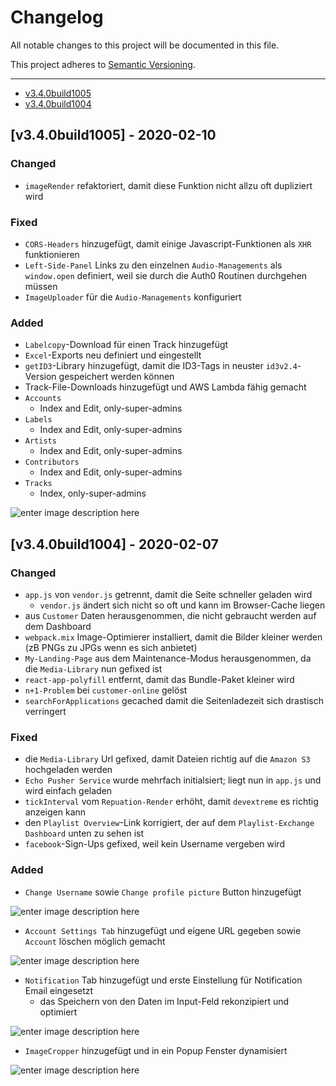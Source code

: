 # Changelog

All notable changes to this project will be documented in this file.

This project adheres to [Semantic Versioning](https://semver.org/spec/v2.0.0.html).

---

- [v3.4.0build1005](#v3.4.0build1005)
- [v3.4.0build1004](#v3.4.0build1004)

<a name="v3.4.0build1005"></a>
## [v3.4.0build1005] - 2020-02-10

### Changed
 - `imageRender` refaktoriert, damit diese Funktion nicht allzu oft dupliziert wird
 
### Fixed
 - `CORS-Headers` hinzugefügt, damit einige Javascript-Funktionen als `XHR` funktionieren
 - `Left-Side-Panel` Links zu den einzelnen `Audio-Managements` als `window.open` definiert, weil sie durch die Auth0 Routinen durchgehen müssen
 - `ImageUploader` für die `Audio-Managements` konfiguriert
 
### Added
- `Labelcopy`-Download für einen Track hinzugefügt
- `Excel`-Exports neu definiert und eingestellt
- `getID3`-Library hinzugefügt, damit die ID3-Tags in neuster `id3v2.4`-Version gespeichert werden können
- Track-File-Downloads hinzugefügt und AWS Lambda fähig gemacht
- `Accounts`
	- Index and Edit, only-super-admins
- `Labels`
	- Index and Edit, only-super-admins
- `Artists`
	- Index and Edit, only-super-admins
- `Contributors`
	- Index and Edit, only-super-admins
- `Tracks`
	- Index, only-super-admins
	
![enter image description here](https://s3.eu-central-1.amazonaws.com/affekt-assets/share/2020/02/chrome_LlUIetLOp3.png)

<a name="v3.4.0build1004"></a>
## [v3.4.0build1004] - 2020-02-07

### Changed
 - `app.js` von `vendor.js`  getrennt, damit die Seite schneller geladen wird
	- `vendor.js` ändert sich nicht so oft und kann im Browser-Cache liegen
 - aus `Customer` Daten herausgenommen, die nicht gebraucht werden auf dem Dashboard
 - `webpack.mix` Image-Optimierer installiert, damit die Bilder kleiner werden (zB PNGs zu JPGs wenn es sich anbietet)
 - `My-Landing-Page` aus dem Maintenance-Modus herausgenommen, da die `Media-Library` nun gefixed ist
 - `react-app-polyfill` entfernt, damit das Bundle-Paket kleiner wird
 - `n+1-Problem` bei `customer-online` gelöst
 - `searchForApplications` gecached damit die Seitenladezeit sich drastisch verringert
 
### Fixed
 - die `Media-Library` Url gefixed, damit Dateien richtig auf die `Amazon S3` hochgeladen werden
 - `Echo Pusher Service` wurde mehrfach initialsiert; liegt nun in `app.js` und wird einfach geladen
 - `tickInterval` vom `Repuation-Render` erhöht, damit `devextreme` es richtig anzeigen kann
 - den `Playlist Overview`-Link korrigiert, der auf dem `Playlist-Exchange Dashboard` unten zu sehen ist
 - `facebook`-Sign-Ups gefixed, weil kein Username vergeben wird

### Added
- `Change Username` sowie `Change profile picture` Button hinzugefügt

![enter image description here](https://s3.eu-central-1.amazonaws.com/affekt-assets/share/2020/02/chrome_sIJUopxwSo.png)
- `Account Settings Tab` hinzugefügt und eigene URL gegeben sowie `Account` löschen möglich gemacht

![enter image description here](https://s3.eu-central-1.amazonaws.com/affekt-assets/share/2020/02/chrome_T0yas5yNqj.png)
- `Notification` Tab hinzugefügt und erste Einstellung für Notification Email eingesetzt
	- das Speichern von den Daten im Input-Feld rekonzipiert und optimiert

![enter image description here](https://s3.eu-central-1.amazonaws.com/affekt-assets/share/2020/02/chrome_JulRnA8im5.png)
- `ImageCropper` hinzugefügt und in ein Popup Fenster dynamisiert

![enter image description here](https://s3.eu-central-1.amazonaws.com/affekt-assets/share/2020/02/chrome_M6koulUg9g.png)
